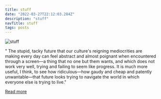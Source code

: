 ```yaml
---
title: stuff
date: "2022-03-27T22:12:03.284Z"
description: "stuff"
navTitle: stuff
tags: posts
---
```


![stuff](https://lede-admin.defector.com/wp-content/uploads/sites/28/2024/05/GettyImages-2152548260.jpg?w=2048)

" The stupid, tacky future that our culture's reigning mediocrities are making every day can feel abstract and almost poignant when encountered through a screen—a thing that no one but them wants, and which does not work very well, trying and failing to seem like progress. It is much more useful, I think, to see how ridiculous—how gaudy and cheap and patently unwantable—that future looks trying to navigate the world in which everyone else is trying to live."

[Read more](https://defector.com/have-you-seen-a-cybertruck-yet)
